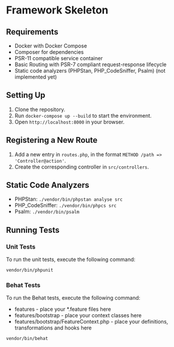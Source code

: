 # Framework Skeleton

## Requirements
- Docker with Docker Compose
- Composer for dependencies
- PSR-11 compatible service container
- Basic Routing with PSR-7 compliant request-response lifecycle
- Static code analyzers (PHPStan, PHP_CodeSniffer, Psalm) (not implemented yet)

## Setting Up
1. Clone the repository.
2. Run `docker-compose up --build` to start the environment.
3. Open `http://localhost:8000` in your browser.

## Registering a New Route
1. Add a new entry in `routes.php`, in the format `METHOD /path => 'Controller@action'`.
2. Create the corresponding controller in `src/controllers`.

## Static Code Analyzers
- PHPStan: `./vendor/bin/phpstan analyse src`
- PHP_CodeSniffer: `./vendor/bin/phpcs src`
- Psalm: `./vendor/bin/psalm`

## Running Tests

### Unit Tests
To run the unit tests, execute the following command:

```bash
vendor/bin/phpunit
```

### Behat Tests
To run the Behat tests, execute the following command:
- features - place your *.feature files here
- features/bootstrap - place your context classes here
- features/bootstrap/FeatureContext.php - place your definitions, transformations and hooks here

```bash
vendor/bin/behat
```